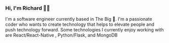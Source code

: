 ### Hi, I'm Richard 👋🏿

I'm a software engineer currently based in The Big :apple:. I'm a passionate coder who wants to create technology that helps to elevate people and push technology forward. Some technologies I currently enjoy working with are React/React-Native , Python/Flask, and MongoDB  

<!--
**RichardJeanBaptiste/RichardJeanBaptiste** is a ✨ _special_ ✨ repository because its `README.md` (this file) appears on your GitHub profile.

Here are some ideas to get you started:

- 🔭 I’m currently working on ...
- 🌱 I’m currently learning ...
- 👯 I’m looking to collaborate on ...
- 🤔 I’m looking for help with ...
- 💬 Ask me about ...
- 📫 How to reach me: ...
- 😄 Pronouns: ...
- ⚡ Fun fact: ...
-->
